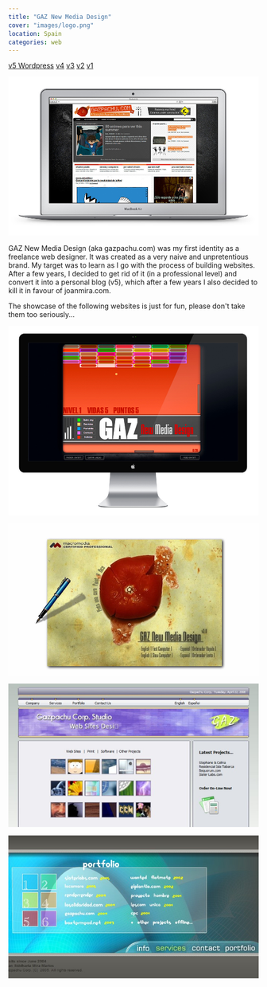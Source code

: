 ```yaml
---
title: "GAZ New Media Design"
cover: "images/logo.png"
location: Spain
categories: web
---
```


<p class="align-center">
<a class="btn" href="http://gazpachu.herokuapp.com" target="_blank">v5 Wordpress</a>
<a class="btn" href="http://work.joanmira.com/webs/gazpachu/v4/" target="_blank">v4</a>
<a class="btn" href="http://work.joanmira.com/webs/gazpachu/v3/" target="_blank">v3</a>
<a class="btn" href="http://work.joanmira.com/webs/gazpachu/v2/" target="_blank">v2</a>
<a class="btn" href="http://work.joanmira.com/webs/gazpachu/v1/" target="_blank">v1</a>
</p>

![](./images/1.jpg)

GAZ New Media Design (aka gazpachu.com) was my first identity as a freelance web designer. It was created as a very naive and unpretentious brand. My target was to learn as I go with the process of building websites. After a few years, I decided to get rid of it (in a professional level) and convert it into a personal blog (v5), which after a few years I also decided to kill it in favour of joanmira.com.

The showcase of the following websites is just for fun, please don't take them too seriously...

![](./images/2.jpg)

![](./images/3.jpg)

![](./images/4.jpg)

![](./images/5.jpg)

